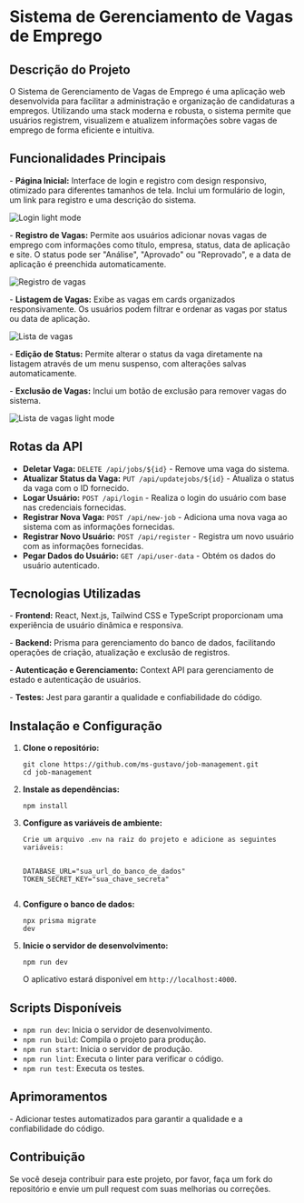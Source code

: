 <h1>Sistema de Gerenciamento de Vagas de Emprego</h1>
        
  <h2>Descrição do Projeto</h2>
        <p>O Sistema de Gerenciamento de Vagas de Emprego é uma aplicação web desenvolvida para facilitar a administração e organização de candidaturas a empregos. Utilizando uma stack moderna e robusta, o sistema permite que usuários registrem, visualizem e atualizem informações sobre vagas de emprego de forma eficiente e intuitiva.</p>
        
  <h2>Funcionalidades Principais</h2>
        <p>- <strong>Página Inicial:</strong> Interface de login e registro com design responsivo, otimizado para diferentes tamanhos de tela. Inclui um formulário de login, um link para registro e uma descrição do sistema.</p>

        
 ![Login light mode](https://github.com/user-attachments/assets/f5c6ab8d-3d7a-4bcf-bbdf-04321d112980)

        
 <p>- <strong>Registro de Vagas:</strong> Permite aos usuários adicionar novas vagas de emprego com informações como título, empresa, status, data de aplicação e site. O status pode ser "Análise", "Aprovado" ou "Reprovado", e a data de aplicação é preenchida automaticamente.</p>
 
 ![Registro de vagas](https://github.com/user-attachments/assets/1e4f30ff-5587-4e38-8c44-5f9ea23b044f)

        

<p>- <strong>Listagem de Vagas:</strong> Exibe as vagas em cards organizados responsivamente. Os usuários podem filtrar e ordenar as vagas por status ou data de aplicação.</p>

![Lista de vagas](https://github.com/user-attachments/assets/236b98fe-7657-4fba-baa1-398d79bc02d0)

<p>- <strong>Edição de Status:</strong> Permite alterar o status da vaga diretamente na listagem através de um menu suspenso, com alterações salvas automaticamente.</p>
<p>- <strong>Exclusão de Vagas:</strong> Inclui um botão de exclusão para remover vagas do sistema.</p>

![Lista de vagas light mode](https://github.com/user-attachments/assets/1774ece2-48c1-4a7a-bda7-c5e84457ed45)

        
  <h2>Rotas da API</h2>
        <ul>
            <li><strong>Deletar Vaga:</strong> <code>DELETE /api/jobs/${id}</code> - Remove uma vaga do sistema.</li>
            <li><strong>Atualizar Status da Vaga:</strong> <code>PUT /api/updatejobs/${id}</code> - Atualiza o status da vaga com o ID fornecido.</li>
            <li><strong>Logar Usuário:</strong> <code>POST /api/login</code> - Realiza o login do usuário com base nas credenciais fornecidas.</li>
            <li><strong>Registrar Nova Vaga:</strong> <code>POST /api/new-job</code> - Adiciona uma nova vaga ao sistema com as informações fornecidas.</li>
            <li><strong>Registrar Novo Usuário:</strong> <code>POST /api/register</code> - Registra um novo usuário com as informações fornecidas.</li>
            <li><strong>Pegar Dados do Usuário:</strong> <code>GET /api/user-data</code> - Obtém os dados do usuário autenticado.</li>
        </ul>
        
   <h2>Tecnologias Utilizadas</h2>
        <p>- <strong>Frontend:</strong> React, Next.js, Tailwind CSS e TypeScript proporcionam uma experiência de usuário dinâmica e responsiva.</p>
        <p>- <strong>Backend:</strong> Prisma para gerenciamento do banco de dados, facilitando operações de criação, atualização e exclusão de registros.</p>
        <p>- <strong>Autenticação e Gerenciamento:</strong> Context API para gerenciamento de estado e autenticação de usuários.</p>
        <p>- <strong>Testes:</strong> Jest para garantir a qualidade e confiabilidade do código.</p>
        
   <h2>Instalação e Configuração</h2>
        <ol>
            <li><strong>Clone o repositório:</strong></li>
            <pre><code>git clone https://github.com/ms-gustavo/job-management.git
cd job-management</code></pre>
            <li><strong>Instale as dependências:</strong></li>
            <pre><code>npm install</code></pre>
            <li><strong>Configure as variáveis de ambiente:</strong></li>
            <pre><code>Crie um arquivo <code>.env</code> na raiz do projeto e adicione as seguintes variáveis:

DATABASE_URL="sua_url_do_banco_de_dados"
TOKEN_SECRET_KEY="sua_chave_secreta"</code></pre>
            <li><strong>Configure o banco de dados:</strong></li>
            <pre><code>npx prisma migrate dev</code></pre>
            <li><strong>Inicie o servidor de desenvolvimento:</strong></li>
            <pre><code>npm run dev</code></pre>
            <p>O aplicativo estará disponível em <code>http://localhost:4000</code>.</p>
        </ol>
        
   <h2>Scripts Disponíveis</h2>
        <ul>
            <li><code>npm run dev</code>: Inicia o servidor de desenvolvimento.</li>
            <li><code>npm run build</code>: Compila o projeto para produção.</li>
            <li><code>npm run start</code>: Inicia o servidor de produção.</li>
            <li><code>npm run lint</code>: Executa o linter para verificar o código.</li>
            <li><code>npm run test</code>: Executa os testes.</li>
        </ul>
        
  <h2>Aprimoramentos</h2>
        <p>- Adicionar testes automatizados para garantir a qualidade e a confiabilidade do código.</p>
        
  <h2>Contribuição</h2>
        <p>Se você deseja contribuir para este projeto, por favor, faça um fork do repositório e envie um pull request com suas melhorias ou correções.</p>
